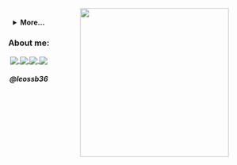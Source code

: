 <img align="right" width="300" src="https://gist.githubusercontent.com/vininjr/d29bb07bdadb41e4b0923bc8fa748b1a/raw/88f20c9d749d756be63f22b09f3c4ac570bc5101/programming.gif" />

<h4 align="center">
<details>
<summary>More...</summary>
  
<h3 align="center"><img src="https://media.giphy.com/media/hvRJCLFzcasrR4ia7z/giphy.gif" width="25" /> Hello there, I am Leonardo Barreiros and I am software engineer.<br><p align="center">At the moment, developing with Nestjs!</p></h3><br>


<p align="center"> I hope you enjoy my contributions 😄

<p align="center">
  <a href="https://github.com/leossb36">
    <img
      align="center"
      height="150em"
      src="https://github-readme-stats-sigma-five.vercel.app/api?username=leossb36&show_icons=true&include_all_commits=true&count_private=true&theme=tokyonight"
    />
  </a>
  <a href="https://github.com/leossb36">
    <img
      align="center"
      height="150em"
      src="https://github-readme-stats-sigma-five.vercel.app/api/top-langs?username=leossb36&show_icons=true&include_all_commits=true&count_private=true&layout=compact&theme=tokyonight"
    />
  </a>
</p>


![JS](https://img.shields.io/badge/JavaScript-323330?style=for-the-badge&logo=javascript&logoColor=F7DF1E)
![TS](https://img.shields.io/badge/TypeScript-007ACC?style=for-the-badge&logo=typescript&logoColor=white)
![NODE](https://img.shields.io/badge/Node.js-43853D?style=for-the-badge&logo=node.js&logoColor=white)
![VUE](https://img.shields.io/badge/Vue.js-35495E?style=for-the-badge&logo=vue.js&logoColor=4FC08D)
![PYTHON](https://img.shields.io/badge/Python-3776AB?style=for-the-badge&logo=python&logoColor=white)
![C](https://img.shields.io/badge/C-00599C?style=for-the-badge&logo=c&logoColor=white)
![PLUSPLUS](https://img.shields.io/badge/C%2B%2B-00599C?style=for-the-badge&logo=c%2B%2B&logoColor=white)
![JAVA](https://img.shields.io/badge/Java-ED8B00?style=for-the-badge&logo=java&logoColor=white)
![RUBY](https://img.shields.io/badge/Ruby_on_Rails-CC0000?style=for-the-badge&logo=ruby-on-rails&logoColor=white)
![MONGO](https://img.shields.io/badge/MongoDB-4EA94B?style=for-the-badge&logo=mongodb&logoColor=white)
![DOCKER](https://img.shields.io/badge/Docker-2496ED?style=for-the-badge&logo=docker&logoColor=white)
![GIT](https://img.shields.io/badge/Git-E34F26?style=for-the-badge&logo=git&logoColor=white)
![LINUX](https://img.shields.io/badge/Linux-E34F26?style=for-the-badge&logo=linux&logoColor=black)
![MYSQL](https://img.shields.io/badge/MySQL-00000F?style=for-the-badge&logo=mysql&logoColor=white)
![POSTGRES](https://img.shields.io/badge/PostgreSQL-316192?style=for-the-badge&logo=postgresql&logoColor=white)
![FLUTTER](https://img.shields.io/badge/Flutter-02569B?style=for-the-badge&logo=flutter&logoColor=white)
![AWS](https://img.shields.io/badge/Amazon_AWS-232F3E?style=for-the-badge&logo=amazon-aws&logoColor=white)
![REACT](https://img.shields.io/badge/React-20232A?style=for-the-badge&logo=react&logoColor=61DAFB)
  
 </details>
 
 <h3 align="center">About me:</h3>

<p align="center">
  <a href="https://instagram.com/leossb_">
    <img
      align="center"
      src="https://img.shields.io/badge/Instagram-1C1C1C?style=for-the-badge&logo=instagram&logoColor=00FFFF"
    />
  </a>
  <a href="https://www.linkedin.com/in/leonardo-dos-santos-silva-barreiros-126927149/">
    <img
         align="center"
         src="https://img.shields.io/badge/LinkedIn-1C1C1C?style=for-the-badge&logo=linkedin&logoColor=00FFFF"
  </a>
  <a href="mailto:leossb36@gmail.com">
    <img
      align="center"
      src="https://img.shields.io/badge/Gmail-1C1C1C?style=for-the-badge&logo=gmail&logoColor=00FFFF"
    />
  </a>
  <a href="https://t.me/leossb36">
    <img
      align="center"
      src="https://img.shields.io/badge/Telegram-1C1C1C?style=for-the-badge&logo=telegram&logoColor=00FFFF"
    />
  </a>
</p>
<h5 align="center">@leossb36</h5>
